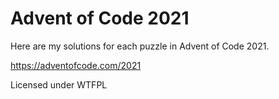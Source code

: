 # Advent of Code 2021
Here are my solutions for each puzzle in Advent of Code 2021.

https://adventofcode.com/2021

Licensed under WTFPL